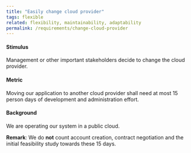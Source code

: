 ```yaml
---
title: "Easily change cloud provider"
tags: flexible
related: flexibility, maintainability, adaptability
permalink: /requirements/change-cloud-provider
---
```


<div class="quality-requirement" markdown="1">


#### Stimulus

Management or other important stakeholders decide to change the cloud provider.

#### Metric

Moving our application to another cloud provider shall need at most 15 person days of development and administration effort.

#### Background

We are operating our system in a public cloud.

**Remark**: We do **not** count account creation, contract negotiation and the initial feasibility study towards these 15 days.
</div><br>



